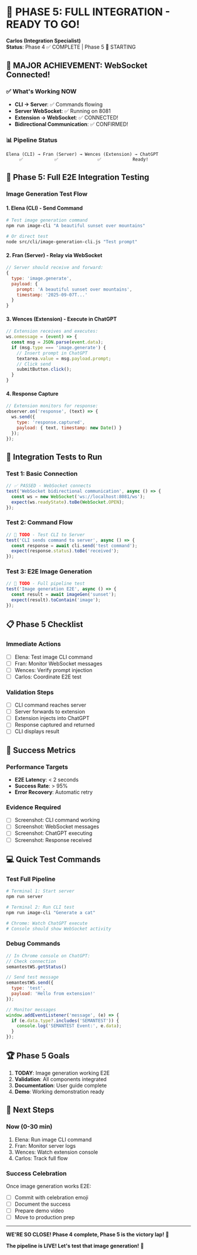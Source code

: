 # 🚀 PHASE 5: FULL INTEGRATION - READY TO GO!

**Carlos (Integration Specialist)**  
**Status**: Phase 4 ✅ COMPLETE | Phase 5 🎯 STARTING

## 🎉 MAJOR ACHIEVEMENT: WebSocket Connected!

### ✅ What's Working NOW
- **CLI → Server**: ✅ Commands flowing
- **Server WebSocket**: ✅ Running on 8081
- **Extension → WebSocket**: ✅ CONNECTED!
- **Bidirectional Communication**: ✅ CONFIRMED!

### 📊 Pipeline Status
```
Elena (CLI) → Fran (Server) → Wences (Extension) → ChatGPT
     ✅            ✅               ✅            Ready!
```

## 🎯 Phase 5: Full E2E Integration Testing

### Image Generation Test Flow

#### 1. Elena (CLI) - Send Command
```bash
# Test image generation command
npm run image-cli "A beautiful sunset over mountains"

# Or direct test
node src/cli/image-generation-cli.js "Test prompt"
```

#### 2. Fran (Server) - Relay via WebSocket
```javascript
// Server should receive and forward:
{
  type: 'image.generate',
  payload: {
    prompt: 'A beautiful sunset over mountains',
    timestamp: '2025-09-07T...'
  }
}
```

#### 3. Wences (Extension) - Execute in ChatGPT
```javascript
// Extension receives and executes:
ws.onmessage = (event) => {
  const msg = JSON.parse(event.data);
  if (msg.type === 'image.generate') {
    // Insert prompt in ChatGPT
    textarea.value = msg.payload.prompt;
    // Click send
    submitButton.click();
  }
}
```

#### 4. Response Capture
```javascript
// Extension monitors for response:
observer.on('response', (text) => {
  ws.send({
    type: 'response.captured',
    payload: { text, timestamp: new Date() }
  });
});
```

## 🧪 Integration Tests to Run

### Test 1: Basic Connection
```javascript
// ✅ PASSED - WebSocket connects
test('WebSocket bidirectional communication', async () => {
  const ws = new WebSocket('ws://localhost:8081/ws');
  expect(ws.readyState).toBe(WebSocket.OPEN);
});
```

### Test 2: Command Flow
```javascript
// 🔴 TODO - Test CLI to Server
test('CLI sends command to server', async () => {
  const response = await cli.send('test command');
  expect(response.status).toBe('received');
});
```

### Test 3: E2E Image Generation
```javascript
// 🔴 TODO - Full pipeline test
test('Image generation E2E', async () => {
  const result = await imageGen('sunset');
  expect(result).toContain('image');
});
```

## 📋 Phase 5 Checklist

### Immediate Actions
- [ ] Elena: Test image CLI command
- [ ] Fran: Monitor WebSocket messages
- [ ] Wences: Verify prompt injection
- [ ] Carlos: Coordinate E2E test

### Validation Steps
- [ ] CLI command reaches server
- [ ] Server forwards to extension
- [ ] Extension injects into ChatGPT
- [ ] Response captured and returned
- [ ] CLI displays result

## 🎯 Success Metrics

### Performance Targets
- **E2E Latency**: < 2 seconds
- **Success Rate**: > 95%
- **Error Recovery**: Automatic retry

### Evidence Required
- [ ] Screenshot: CLI command working
- [ ] Screenshot: WebSocket messages
- [ ] Screenshot: ChatGPT executing
- [ ] Screenshot: Response received

## 💻 Quick Test Commands

### Test Full Pipeline
```bash
# Terminal 1: Start server
npm run server

# Terminal 2: Run CLI test
npm run image-cli "Generate a cat"

# Chrome: Watch ChatGPT execute
# Console should show WebSocket activity
```

### Debug Commands
```javascript
// In Chrome console on ChatGPT:
// Check connection
semantestWS.getStatus()

// Send test message
semantestWS.send({
  type: 'test',
  payload: 'Hello from extension!'
});

// Monitor messages
window.addEventListener('message', (e) => {
  if (e.data.type?.includes('SEMANTEST')) {
    console.log('SEMANTEST Event:', e.data);
  }
});
```

## 🏆 Phase 5 Goals

1. **TODAY**: Image generation working E2E
2. **Validation**: All components integrated
3. **Documentation**: User guide complete
4. **Demo**: Working demonstration ready

## 🚀 Next Steps

### Now (0-30 min)
1. Elena: Run image CLI command
2. Fran: Monitor server logs
3. Wences: Watch extension console
4. Carlos: Track full flow

### Success Celebration
Once image generation works E2E:
- [ ] Commit with celebration emoji
- [ ] Document the success
- [ ] Prepare demo video
- [ ] Move to production prep

---

**WE'RE SO CLOSE! Phase 4 complete, Phase 5 is the victory lap!** 🎉

**The pipeline is LIVE! Let's test that image generation!** 🚀